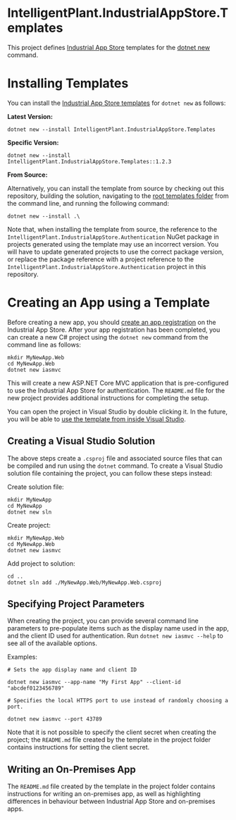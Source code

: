 ﻿# IntelligentPlant.IndustrialAppStore.Templates

This project defines [Industrial App Store](https://appstore.intelligentplant.com) templates for the [dotnet new](https://docs.microsoft.com/en-us/dotnet/core/tools/dotnet-new) command.


# Installing Templates

You can install the [Industrial App Store templates](https://www.nuget.org/packages/IntelligentPlant.IndustrialAppStore.Templates) for `dotnet new` as follows:

__Latest Version:__

```
dotnet new --install IntelligentPlant.IndustrialAppStore.Templates
```

__Specific Version:__

```
dotnet new --install IntelligentPlant.IndustrialAppStore.Templates::1.2.3
```

__From Source:__

Alternatively, you can install the template from source by checking out this repository, building the solution, navigating to the [root templates folder](/src/IntelligentPlant.IndustrialAppStore.Templates) from the command line, and running the following command:

```
dotnet new --install .\
```

Note that, when installing the template from source, the reference to the `IntelligentPlant.IndustrialAppStore.Authentication` NuGet package in projects generated using the template may use an incorrect version. You will have to update generated projects to use the correct package version, or replace the package reference with a project reference to the `IntelligentPlant.IndustrialAppStore.Authentication` project in this repository.


# Creating an App using a Template

Before creating a new app, you should [create an app registration](https://appstore.intelligentplant.com/Developer/AddApplication) on the Industrial App Store. After your app registration has been completed, you can create a new C# project using the `dotnet new` command from the command line as follows:

```
mkdir MyNewApp.Web
cd MyNewApp.Web
dotnet new iasmvc
```

This will create a new ASP.NET Core MVC application that is pre-configured to use the Industrial App Store for authentication. The `README.md` file for the new project provides additional instructions for completing the setup.

You can open the project in Visual Studio by double clicking it. In the future, you will be able to [use the template from inside Visual Studio](https://devblogs.microsoft.com/dotnet/net-cli-templates-in-visual-studio/).


## Creating a Visual Studio Solution

The above steps create a `.csproj` file and associated source files that can be compiled and run using the `dotnet` command. To create a Visual Studio solution file containing the project, you can follow these steps instead:

Create solution file:

```
mkdir MyNewApp
cd MyNewApp
dotnet new sln
```

Create project:

```
mkdir MyNewApp.Web
cd MyNewApp.Web
dotnet new iasmvc
```

Add project to solution:

```
cd ..
dotnet sln add ./MyNewApp.Web/MyNewApp.Web.csproj
```

## Specifying Project Parameters

When creating the project, you can provide several command line parameters to pre-populate items such as the display name used in the app, and the client ID used for authentication. Run `dotnet new iasmvc --help` to see all of the available options. 

Examples:

```
# Sets the app display name and client ID

dotnet new iasmvc --app-name "My First App" --client-id "abcdef0123456789"
```

```
# Specifies the local HTTPS port to use instead of randomly choosing a port.

dotnet new iasmvc --port 43789
```

Note that it is not possible to specify the client secret when creating the project; the `README.md` file created by the template in the project folder contains instructions for setting the client secret.


## Writing an On-Premises App

The `README.md` file created by the template in the project folder contains instructions for writing an on-premises app, as well as highlighting differences in behaviour between Industrial App Store and on-premises apps.
